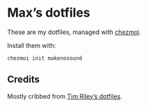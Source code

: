 # Max’s dotfiles

These are my dotfiles, managed with [chezmoi](https://github.com/twpayne/chezmoi).

Install them with:

```
chezmoi init makenosound
```

## Credits

Mostly cribbed from [Tim Riley’s dotfiles](https://github.com/timriley/dotfiles).
